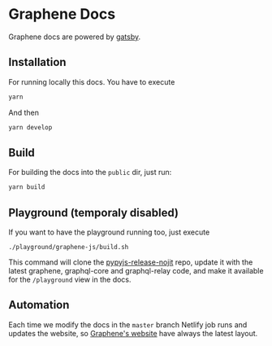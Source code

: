# Graphene Docs

Graphene docs are powered by [gatsby](https://github.com/gatsbyjs/gatsby).


## Installation

For running locally this docs. You have to execute
```bash
yarn
```

And then

```bash
yarn develop
```

## Build

For building the docs into the `public` dir, just run:

```bash
yarn build
```

## Playground (temporaly disabled)

If you want to have the playground running too, just execute

```
./playground/graphene-js/build.sh
```

This command will clone the [pypyjs-release-nojit](https://github.com/pypyjs/pypyjs-release-nojit) repo, update it with the latest graphene, graphql-core and graphql-relay code, and make it available for the `/playground` view in the docs.


## Automation

Each time we modify the docs in the `master` branch Netlify job runs and updates the website, so [Graphene's website](http://graphene-python.org) have always the latest layout.
